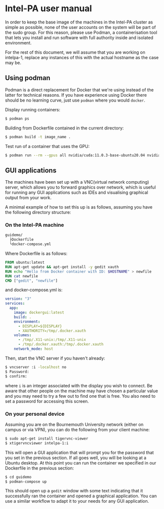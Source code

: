# Intel-PA user manual

In order to keep the base image of the machines in the Intel-PA cluster as simple as possible, none
of the user accounts on the system will be part of the sudo group. For this reason, please use
Podman, a containerisation tool that lets you install and run software with full authority inside
and isolated environment.

For the rest of this document, we will assume that you are working on intelpa-1, replace any
instances of this with the actual hostname as the case may be.

## Using podman
Podman is a direct replacement for Docker that we're using instead of the latter for technical
reasons. If you have experience using Docker there should be no learning curve, just use `podman`
where you would `docker`. 

Display running containers:
```bash
$ podman ps
```

Building from Dockerfile contained in the current directory:
```bash
$ podman build -t image_name .
```

Test run of a container that uses the GPU:
```bash
$ podman run --rm --gpus all nvidia/cuda:11.0.3-base-ubuntu20.04 nvidia-smi
```

## GUI applications
The machines have been set up with a VNC(virtual network computing) server, which allows you to
forward graphics over network, which is useful for running any GUI applications such as IDEs and
visualising graphical output from your work.


A minimal example of how to set this up is as follows, assuming you have the following directory
structure:
### On the Intel-PA machine
```bash
guidemo/
  ├Dockerfile
  └docker-compose.yml
```
Where Dockerfile is as follows:
```Dockerfile
FROM ubuntu:latest
RUN apt-get update && apt-get install -y gedit xauth
RUN echo "Hello from Docker container with ID: $HOSTNAME" > newfile
RUN cat newfile
CMD ["gedit", "newfile"]
```
and docker-compose.yml is:
```yaml
version: "3"
services:
  app:
    image: dockergui:latest
    build: .
    environment:
      - DISPLAY=${DISPLAY}
      - XAUTHORITY=/tmp/.docker.xauth
    volumes:
      - /tmp/.X11-unix:/tmp/.X11-unix
      - /tmp/.docker.xauth:/tmp/.docker.xauth
    network_mode: host
```
Then, start the VNC server if you haven't already:
```bash
$ vncserver :i -localhost no
$ Password: 
$ confirm: 
```
where `i` is an integer associated with the display you wish to connect. Be aware that
other people on the machine may have chosen a particular value and you may need to try a few out to
find one that is free. You also need to set a password for accessing this screen.

### On your personal device
Assuming you are on the Bournemouth University network (either on campus or via VPN), you can do the following from your client machine:
```bash
$ sudo apt-get install tigervnc-viewer
$ xtigervncviewer intelpa-1:i
```
This will open a GUI application that will prompt you for the password that you set in the previous
section. If all goes well, you will be looking at a Ubuntu desktop. At this point you can run the
container we specified in our Dockerfile in the previous section:
```bash
$ cd guidemo
$ podman-compose up
```
This should open up a `gedit` window with some text indicating that it successfully ran the
container and opened a graphical application. You can use a similar workflow to adapt it to your
needs for any GUI application.
